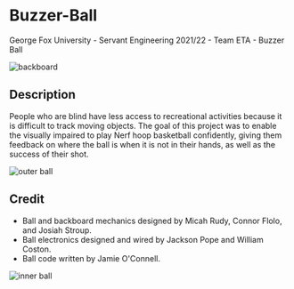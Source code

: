 # Buzzer-Ball
George Fox University - Servant Engineering 2021/22 - Team ETA - Buzzer Ball

![backboard](https://user-images.githubusercontent.com/72159334/221048436-43653864-adfa-401d-9cf4-e70d1b8b2253.jpg)

## Description
People who are blind have less access to recreational activities because it is difficult to track moving objects. The goal of this project was to enable the visually impaired to play Nerf hoop basketball confidently, giving them feedback on where the ball is when it is not in their hands, as well as the success of their shot.

![outer ball](https://user-images.githubusercontent.com/72159334/221048440-5092ed73-bc94-45dc-b9fa-b83c64892243.jpg)

## Credit
- Ball and backboard mechanics designed by Micah Rudy, Connor Flolo, and Josiah Stroup.
- Ball electronics designed and wired by Jackson Pope and William Coston.
- Ball code written by Jamie O'Connell.


![inner ball](https://user-images.githubusercontent.com/72159334/221048439-cddf5237-1594-4bf2-bc2d-9861d7bc2b61.jpg)

